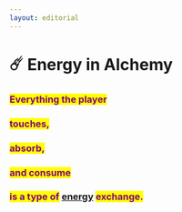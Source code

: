 ```yaml
---
layout: editorial
---
```


# ☄️ Energy in Alchemy

### <mark style="color:purple;">Everything the player</mark>&#x20;

### <mark style="color:purple;">touches,</mark>&#x20;

### <mark style="color:purple;">absorb,</mark>&#x20;

### <mark style="color:purple;">and consume</mark>&#x20;

### <mark style="color:purple;">is a type of</mark> [energy](../../../astrophysics/the-usdchoice-of-physics/energy-in-physics/) <mark style="color:purple;">exchange.</mark>

<mark style="color:green;"></mark>
